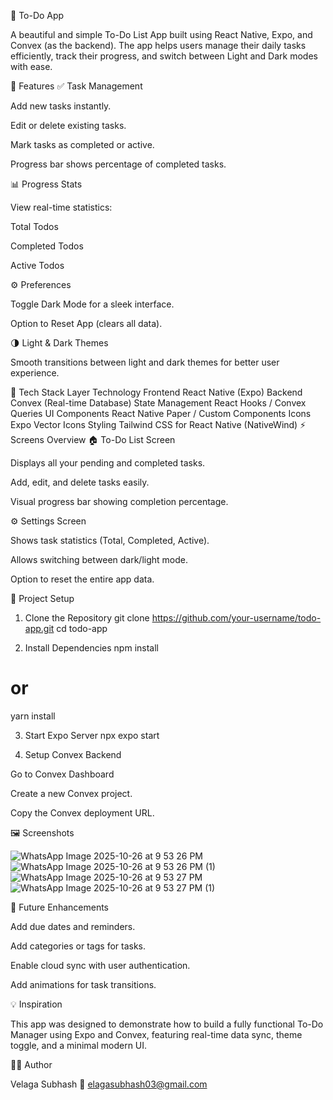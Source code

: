 📝 To-Do App

A beautiful and simple To-Do List App built using React Native, Expo, and Convex (as the backend).
The app helps users manage their daily tasks efficiently, track their progress, and switch between Light and Dark modes with ease.

📱 Features
✅ Task Management

Add new tasks instantly.

Edit or delete existing tasks.

Mark tasks as completed or active.

Progress bar shows percentage of completed tasks.

📊 Progress Stats

View real-time statistics:

Total Todos

Completed Todos

Active Todos

⚙️ Preferences

Toggle Dark Mode for a sleek interface.

Option to Reset App (clears all data).

🌗 Light & Dark Themes

Smooth transitions between light and dark themes for better user experience.

🧠 Tech Stack
Layer	Technology
Frontend	React Native (Expo)
Backend	Convex (Real-time Database)
State Management	React Hooks / Convex Queries
UI Components	React Native Paper / Custom Components
Icons	Expo Vector Icons
Styling	Tailwind CSS for React Native (NativeWind)
⚡️ Screens Overview
🏠 To-Do List Screen

Displays all your pending and completed tasks.

Add, edit, and delete tasks easily.

Visual progress bar showing completion percentage.

⚙️ Settings Screen

Shows task statistics (Total, Completed, Active).

Allows switching between dark/light mode.

Option to reset the entire app data.

🧩 Project Setup
1. Clone the Repository
git clone https://github.com/your-username/todo-app.git
cd todo-app

2. Install Dependencies
npm install
# or
yarn install

3. Start Expo Server
npx expo start

4. Setup Convex Backend

Go to Convex Dashboard

Create a new Convex project.

Copy the Convex deployment URL.


🖼️ Screenshots

![WhatsApp Image 2025-10-26 at 9 53 26 PM](https://github.com/user-attachments/assets/65e30601-7ef3-41a8-9b9f-94ccd9a64172)
![WhatsApp Image 2025-10-26 at 9 53 26 PM (1)](https://github.com/user-attachments/assets/cbec1585-e432-41f8-b564-749cf763a3d5)
![WhatsApp Image 2025-10-26 at 9 53 27 PM](https://github.com/user-attachments/assets/acb178da-51d1-4e8d-b6df-44f830c86cab)
![WhatsApp Image 2025-10-26 at 9 53 27 PM (1)](https://github.com/user-attachments/assets/d38e6d04-5f92-4345-bc1a-a2118e9cb34f)



	
🔄 Future Enhancements

Add due dates and reminders.

Add categories or tags for tasks.

Enable cloud sync with user authentication.

Add animations for task transitions.

💡 Inspiration

This app was designed to demonstrate how to build a fully functional To-Do Manager using Expo and Convex, featuring real-time data sync, theme toggle, and a minimal modern UI.

👨‍💻 Author

Velaga Subhash
📧 elagasubhash03@gmail.com
